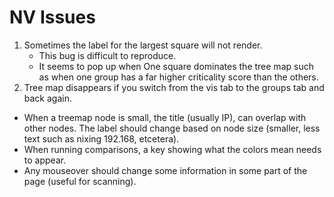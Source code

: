 # NV Issues

1. Sometimes the label for the largest square will not render.
    * This bug is difficult to reproduce.
    * It seems to pop up when One square dominates the tree map such as when one
    group has a far higher criticality score than the others.
2.  Tree map disappears if you switch from the vis tab to the groups tab and
    back again.

- When a treemap node is small, the title (usually IP), can overlap with other nodes. The label should change based on node size (smaller, less text such as nixing 192.168, etcetera).
- When running comparisons, a key showing what the colors mean needs to appear.
- Any mouseover should change some information in some part of the page (useful for scanning).
